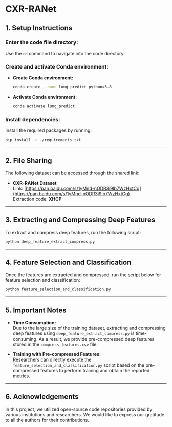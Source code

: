 
# CXR-RANet

## 1. Setup Instructions

### Enter the code file directory:
Use the `cd` command to navigate into the code directory.

### Create and activate Conda environment:

- **Create Conda environment:**
  ```bash
  conda create --name lung_predict python=3.8
  ```

- **Activate Conda environment:**
  ```bash
  conda activate lung_predict
  ```

### Install dependencies:
Install the required packages by running:
```bash
pip install -r ./requirements.txt
```

---

## 2. File Sharing

The following dataset can be accessed through the shared link:

- **CXR-RANet Dataset**  
  Link: [https://pan.baidu.com/s/1yMnd-nODR3i9lb7WzHxtCg](https://pan.baidu.com/s/1yMnd-nODR3i9lb7WzHxtCg)  
  Extraction code: **XHCP**  
  

---

## 3. Extracting and Compressing Deep Features

To extract and compress deep features, run the following script:
```bash
python deep_feature_extract_compress.py
```

---

## 4. Feature Selection and Classification

Once the features are extracted and compressed, run the script below for feature selection and classification:
```bash
python feature_selection_and_classification.py
```

---

## 5. Important Notes

- **Time Consumption:**  
  Due to the large size of the training dataset, extracting and compressing deep features using `deep_feature_extract_compress.py` is time-consuming. As a result, we provide pre-compressed deep features stored in the `compress_features.csv` file.

- **Training with Pre-compressed Features:**  
  Researchers can directly execute the `feature_selection_and_classification.py` script based on the pre-compressed features to perform training and obtain the reported metrics.

---

## 6. Acknowledgements

In this project, we utilized open-source code repositories provided by various institutions and researchers. We would like to express our gratitude to all the authors for their contributions.
